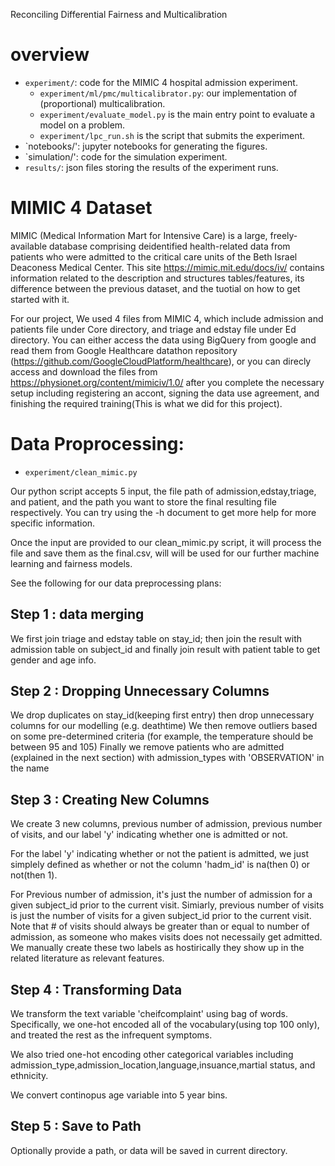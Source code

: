 Reconciling Differential Fairness and Multicalibration 

# overview

- `experiment/`: code for the MIMIC 4 hospital admission experiment. 
    - `experiment/ml/pmc/multicalibrator.py`: our implementation of (proportional) multicalibration. 
    - `experiment/evaluate_model.py` is the main entry point to evaluate a model on a problem. 
    - `experiment/lpc_run.sh` is the script that submits the experiment. 
- `notebooks/': jupyter notebooks for generating the figures. 
- `simulation/': code for the simulation experiment. 
- `results/`: json files storing the results of the experiment runs. 


# MIMIC 4 Dataset

MIMIC (Medical Information Mart for Intensive Care) is a large, freely-available database comprising deidentified health-related data from patients who were admitted to the critical care units of the Beth Israel Deaconess Medical Center. This site https://mimic.mit.edu/docs/iv/ contains information related to the description and structures tables/features, its difference between the previous dataset, and the tuotial on how to get started with it.

For our project, We used 4 files from MIMIC 4, which include admission and patients file under Core directory, and triage and edstay file under Ed directory. You can either access the data using BigQuery from google and read them from Google Healthcare datathon repository (https://github.com/GoogleCloudPlatform/healthcare), or you can direcly access and download the files from https://physionet.org/content/mimiciv/1.0/ after you complete the necessary setup including registering an accont, signing the data use agreement, and finishing the required training(This is what we did for this project).


# Data Proprocessing:

- `experiment/clean_mimic.py`

Our python script accepts 5 input, the file path of admission,edstay,triage, and patient, and the path you want to store the final resulting file respectively. You can try using the -h document to get more help for more specific information.

Once the input are provided to our clean_mimic.py script, it will process the file and save them as the final.csv, will will be used for our further machine learning and fairness models.

See the following for our data preprocessing plans:

## Step 1 : data merging

We first join triage and edstay table on stay_id; then join the result with admission table on subject_id and finally join result with patient table to get gender and age info.

## Step 2 : Dropping Unnecessary Columns

We drop duplicates on stay_id(keeping first entry) then drop unnecessary columns for our modelling (e.g. deathtime)
We then remove outliers based on some pre-determined criteria (for example, the temperature should be between 95 and 105)
Finally we remove patients who are admitted (explained in the next section) with admission_types with 'OBSERVATION' in the name

## Step 3 : Creating New Columns
We create 3 new columns, previous number of admission, previous number of visits, and our label 'y' indicating whether one is admitted or not.

For the label 'y' indicating whether or not the patient is admitted, we just simplely defined as whether or not the column 'hadm_id' is na(then 0) or not(then 1).

For Previous number of admission, it's just the number of admission for a given subject_id prior to the current visit. Simiarly, previous number of visits is just  the number of visits for a given subject_id prior to the current visit. Note that # of visits should always be greater than or equal to number of admission, as someone who makes visits does not necessaily get admitted. We manually create these two labels as hostirically they show up in the related literature as relevant features.

## Step 4 : Transforming Data

We transform the text variable 'cheifcomplaint' using bag of words. Specifically, we one-hot encoded all of the vocabulary(using top 100 only), and treated the rest as the infrequent symptoms.

We also tried one-hot encoding other categorical variables including admission_type,admission_location,language,insuance,martial status,
and ethnicity.

We convert continopus age variable into 5 year bins.

## Step 5 : Save to Path

Optionally provide a path, or data will be saved in current directory.


